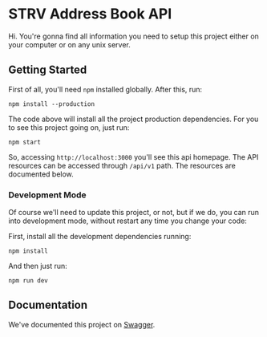 # STRV Address Book API

Hi. You're gonna find all information you need to setup this project either on your computer or on any unix server.

## Getting Started

First of all, you'll need `npm` installed globally. After this, run:

```
npm install --production
```

The code above will install all the project production dependencies. For you to see this project going on, just run:

```
npm start
```

So, accessing `http://localhost:3000` you'll see this api homepage. The API resources can be accessed through `/api/v1` path. The resources are documented below.

### Development Mode

Of course we'll need to update this project, or not, but if we do, you can run into development mode, without restart any time you change your code:

First, install all the development dependencies running:

```
npm install
```

And then just run:

```
npm run dev
```

## Documentation

We've documented this project on [Swagger](https://app.swaggerhub.com/apis/nncl/strv-address-book).
